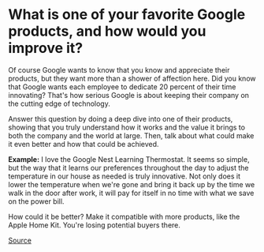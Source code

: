 # What is one of your favorite Google products, and how would you improve it?
Of course Google wants to know that you know and appreciate their products, but they want more than a shower of affection here. Did you know that Google wants each employee to dedicate 20 percent of their time innovating? That's how serious Google is about keeping their company on the cutting edge of technology. 

Answer this question by doing a deep dive into one of their products, showing that you truly understand how it works and the value it brings to both the company and the world at large. Then, talk about what could make it even better and how that could be achieved. 

**Example:** I love the Google Nest Learning Thermostat. It seems so simple, but the way that it learns our preferences throughout the day to adjust the temperature in our house as needed is truly innovative. Not only does it lower the temperature when we're gone and bring it back up by the time we walk in the door after work, it will pay for itself in no time with what we save on the power bill. 

How could it be better? Make it compatible with more products, like the Apple Home Kit. You're losing potential buyers there.

[Source](https://www.topinterview.com/interview-advice/google-interview-questions-and-answers)